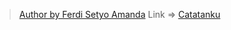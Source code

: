 > [Author by Ferdi Setyo Amanda](https://www.instagram.com/setyoferdi/) 
Link =>
[Catatanku](https://catatankubyferdiuseapi.netlify.app/)
